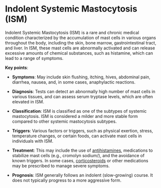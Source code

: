 <!--
source: gpt-3 + jph editing
abbr: ISM
tags: conditions
-->

# Indolent Systemic Mastocytosis (ISM)

Indolent Systemic Mastocytosis (ISM) is a rare and chronic medical condition characterized by the accumulation of mast cells in various organs throughout the body, including the skin, bone marrow, gastrointestinal tract, and liver. In ISM, these mast cells are abnormally activated and can release excessive amounts of chemical substances, such as histamine, which can lead to a range of symptoms.

**Key points**:

* **Symptoms**: May include skin flushing, itching, hives, abdominal pain, diarrhea, nausea, and, in some cases, anaphylactic reactions.

* **Diagnosis**: Tests can detect an abnormally high number of mast cells in various tissues, and can assess serum tryptase levels, which are often elevated in ISM.

* **Classification**: ISM is classified as one of the subtypes of systemic mastocytosis. ISM is considered a milder and more stable form compared to other systemic mastocytosis subtypes.

* **Triggers**: Various factors or triggers, such as physical exertion, stress, temperature changes, or certain foods, can activate mast cells in individuals with ISM.

* **Treatment**: This may include the use of [antihistamines](../antihistamines/), medications to stabilize mast cells (e.g., cromolyn sodium/), and the avoidance of known triggers. In some cases, [corticosteroids](../corticosteroids/) or other medications may be prescribed to manage severe symptoms.

* **Prognosis**: ISM generally follows an indolent (slow-growing) course. It does not typically progress to a more aggressive form.